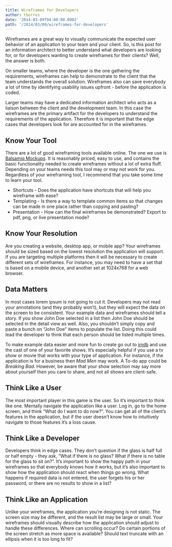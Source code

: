 ```yaml
---
title: Wireframes for Developers
author: tborres
date: '2014-03-09T04:00:00.000Z'
path: '/2014/03/09/wireframes-for-developers'
---
```


Wireframes are a great way to visually communicate the expected user behavior of
an application to your team and your client. So, is this post for an information
architect to better understand what developers are looking for, or for
developers wanting to create wireframes for their clients? Well, the answer is
both.

On smaller teams, where the developer is the one gathering the requirements,
wireframes can help to demonstrate to the client that the team understands the
overall solution. Wireframes also can save everybody a lot of time by
identifying usability issues upfront - before the application is coded.

Larger teams may have a dedicated information architect who acts as a liaison
between the client and the development team. In this case the wireframes are the
primary artifact for the developers to understand the requirements of the
application. Therefore it is important that the edge cases that developers look
for are accounted for in the wireframes.

## Know Your Tool

There are a lot of good wireframing tools available online. The one we use is
[Balsamiq Mockups](http://balsamiq.com/products/mockups/). It is reasonably
priced, easy to use, and contains the basic functionality needed to create
wireframes without a lot of extra fluff. Depending on your teams needs this tool
may or may not work for you. Regardless of your wireframing tool, I recommend
that you take some time to learn your tool.

- Shortcuts - Does the application have shortcuts that will help you wireframe
  with ease?
- Templating - Is there a way to template common items so that changes can be
  made in one place rather than copying and pasting?
- Presentation - How can the final wireframes be demonstrated? Export to pdf,
  png, or live presentation mode?

## Know Your Resolution

Are you creating a website, desktop app, or mobile app? Your wireframes should
be sized based on the lowest resolution the application will support. If you are
targeting multiple platforms then it will be necessary to create different sets
of wireframes. For instance, you may need to have a set that is based on a
mobile device, and another set at 1024x768 for a web browser.

## Data Matters

In most cases lorem ipsum is not going to cut it. Developers may not read your
annotations (and they probably won’t), but they will expect the data on the
screen to be consistent. Your example data and wireframes should tell a story.
If you show John Doe selected in a list then John Doe should be selected in the
detail view as well. Also, you shouldn’t simply copy and paste a bunch on “John
Doe” items to populate the list. Doing this could lead the developer to think
that each person should be listed multiple times.

To make example data easier and more fun to create go out to
[imdb](http://www.imdb.com/) and use the cast of one of your favorite shows.
It’s especially helpful if you use a tv show or movie that works with your type
of application. For instance, if the application is for a business then _Mad
Men_ may work. A To-do app could be _Breaking Bad_. However, be aware that your
show selection may say more about yourself then you care to share, and not all
shows are client-safe.

## Think Like a User

The most important player in this game is the user. So it’s important to think
like one. Mentally navigate the application like a user. Log in, go to the home
screen, and think “What do I want to do now?”. You can get all of the client’s
features in the application, but if the user doesn’t know how to intuitively
navigate to those features it’s a loss cause.

## Think Like a Developer

Developers think in edge cases. They don’t question if the glass is half full or
half empty - they ask, “What if there is no glass? What if there is no table for
the glass to sit on?”. It’s important to show the happy path in your wireframes
so that everybody knows how it works, but it’s also important to show how the
application should react when things go wrong. What happens if required data is
not entered, the user forgets his or her password, or there are no results to
show in a list?

## Think Like an Application

Unlike your wireframes, the application you’re designing is not static. The
screen size may be different, and the result list may be large or small. Your
wireframes should visually describe how the application should adjust to handle
these differences. Where can scrolling occur? Do certain portions of the screen
stretch as more space is available? Should text truncate with an ellipsis when
it is too long to fit?
